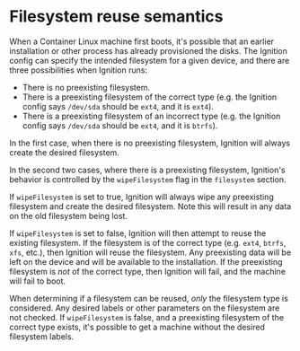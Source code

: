 # Filesystem reuse semantics

When a Container Linux machine first boots, it's possible that an earlier installation or other process has already provisioned the disks. The Ignition config can specify the intended filesystem for a given device, and there are three possibilities when Ignition runs:

- There is no preexisting filesystem.
- There is a preexisting filesystem of the correct type (e.g. the Ignition config says `/dev/sda` should be `ext4`, and it is `ext4`).
- There is a preexisting filesystem of an incorrect type (e.g. the Ignition config says `/dev/sda` should be `ext4`, and it is `btrfs`).

In the first case, when there is no preexisting filesystem, Ignition will always create the desired filesystem.

In the second two cases, where there is a preexisting filesystem, Ignition's behavior is controlled by the `wipeFilesystem` flag in the `filesystem` section.

If `wipeFilesystem` is set to true, Ignition will always wipe any preexisting filesystem and create the desired filesystem. Note this will result in any data on the old filesystem being lost.

If `wipeFilesystem` is set to false, Ignition will then attempt to reuse the existing filesystem. If the filesystem is of the correct type (e.g. `ext4`, `btrfs`, `xfs`, etc.), then Ignition will reuse the filesystem. Any preexisting data will be left on the device and will be available to the installation. If the preexisting filesystem is *not* of the correct type, then Ignition will fail, and the machine will fail to boot.

When determining if a filesystem can be reused, *only* the filesystem type is considered. Any desired labels or other parameters on the filesystem are not checked. If `wipeFilesystem` is false, and a preexisting filesystem of the correct type exists, it's possible to get a machine without the desired filesystem labels.
